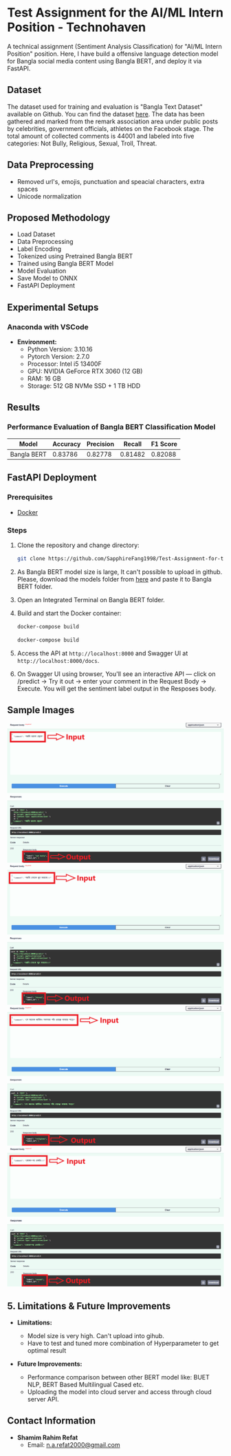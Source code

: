 # Test Assignment for the AI/ML Intern Position - Technohaven

A technical assignment (Sentiment Analysis Classification) for "AI/ML Intern Position" position. Here, I have build a offensive language detection model for Bangla social media content using Bangla BERT, and deploy it via FastAPI.

## Dataset

The dataset used for training and evaluation is "Bangla Text Dataset" available on Github. You can find the dataset <a href="https://github.com/cypher-07/Bangla-Text-Dataset">here</a>. The data has been gathered and marked from the remark association area under public posts by celebrities, government officials, athletes on the Facebook stage. The total amount of collected comments is 44001 and labeled into five categories: Not Bully, Religious, Sexual, Troll, Threat. 

## Data Preprocessing

* Removed url's, emojis, punctuation and speacial characters, extra spaces
* Unicode normalization

## Proposed Methodology

* Load Dataset
* Data Preprocessing
* Label Encoding
* Tokenized using Pretrained Bangla BERT
* Trained using Bangla BERT Model
* Model Evaluation
* Save Model to ONNX
* FastAPI Deployment

## Experimental Setups
    
### Anaconda with VSCode
- **Environment:**
  - Python Version: 3.10.16 
  - Pytorch Version: 2.7.0
  - Processor: Intel i5 13400F
  - GPU: NVIDIA GeForce RTX 3060 (12 GB)
  - RAM: 16 GB
  - Storage: 512 GB NVMe SSD + 1 TB HDD
    

## Results
### Performance Evaluation of Bangla BERT Classification Model

|    Model    | Accuracy | Precision | Recall  | F1 Score |
|-------------|----------|-----------|---------|----------|
| Bangla BERT | 0.83786  |  0.82778  | 0.81482 | 0.82088  |

## FastAPI Deployment
### Prerequisites
- [Docker](https://docs.docker.com/get-docker/)

### Steps
1. Clone the repository and change directory:
   ```bash
   git clone https://github.com/SapphireFang1998/Test-Assignment-for-the-AI-ML-Intern-Position-Technohaven.git
   ```

2. As Bangla BERT model size is large, It can't possible to upload in github. Please, download the models folder from <a href="https://drive.google.com/drive/folders/1lZMo0rkP4KEh4srLvNlRdKLG4OB0Z2Qc?usp=sharing">here</a> and paste it to Bangla BERT folder.

3. Open an Integrated Terminal on Bangla BERT folder.

3. Build and start the Docker container:
   ```bash
   docker-compose build
   ```

   ```bash
   docker-compose build
   ```

3. Access the API at `http://localhost:8000` and Swagger UI at `http://localhost:8000/docs`.

4. On Swagger UI using browser, You'll see an interactive API — click on /predict → Try it out → enter your comment in the Request Body → Execute. You will get the sentiment label output in the Resposes body.

## Sample Images

![Sample Images](Images/1.png)
![Sample Images](Images/2.png)
![Sample Images](Images/3.png)
![Sample Images](Images/4.png)

## 5. Limitations & Future Improvements

- **Limitations:**
  - Model size is very high. Can't upload into gihub.
  - Have to test and tuned more combination of Hyperparameter to get optimal result

- **Future Improvements:**
  - Performance comparison between other BERT model like: BUET NLP, BERT Based Multilingual Cased etc.
  - Uploading the model into cloud server and access through cloud server API.

## Contact Information

- **Shamim Rahim Refat**
  - Email: [n.a.refat2000@gmail.com](mailto:n.a.refat2000@gmail.com)
